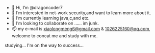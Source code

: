 - 👋 Hi, I’m @dragoncoder7
- 👀 I’m interested in net-work security,and want to learn more about it.
- 🌱 I’m currently learning java,c,and etc.
- 💞️ I’m looking to collaborate on ...... im junk.
- 📫 my e-mail is xiaolongmeng6@gmail.com & 1026225160@qq.com, welcome to concat me and study with me.

<!---
dragoncoder7/dragoncoder7 is a ✨ special ✨ repository because its `README.md` (this file) appears on your GitHub profile.
You can click the Preview link to take a look at your changes.
--->
studying...
I'm on the way to success...
